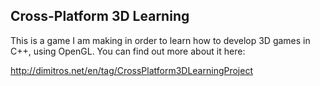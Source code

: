 Cross-Platform 3D Learning
---------

This is a game I am making in order to learn how to develop
3D games in C++, using OpenGL.
You can find out more about it here:

http://dimitros.net/en/tag/CrossPlatform3DLearningProject

